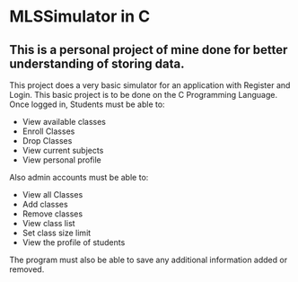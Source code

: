 # MLSSimulator in C

## This is a personal project of mine done for better understanding of storing data.
This project does a very basic simulator for an application with Register and Login.
This basic project is to be done on the C Programming Language.
Once logged in, Students must be able to:
  * View available classes
  * Enroll Classes
  * Drop Classes 
  * View current subjects
  * View personal profile

Also admin accounts must be able to:
  * View all Classes
  * Add classes 
  * Remove classes
  * View class list
  * Set class size limit
  * View the profile of students

The program must also be able to save any additional information added or removed.
